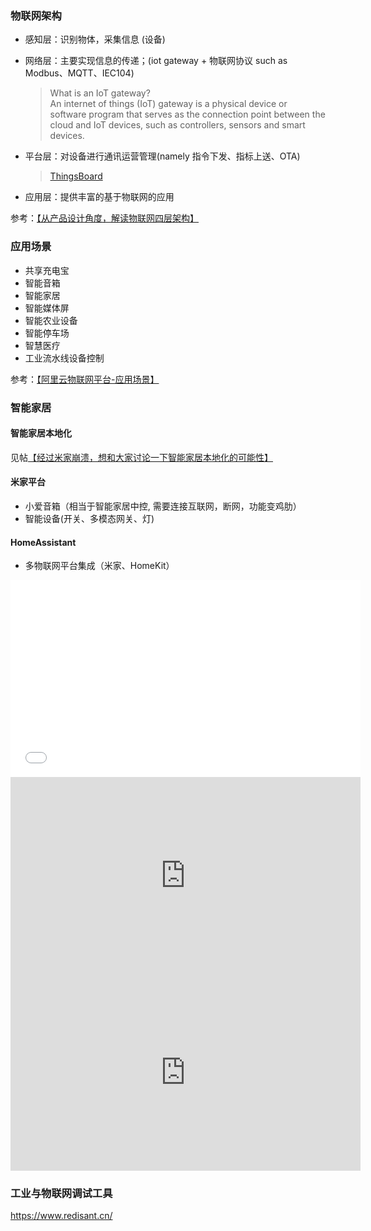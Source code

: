 ### 物联网架构 <!-- {docsify-ignore-all} -->

* 感知层：识别物体，采集信息 (设备)
* 网络层：主要实现信息的传递；(iot gateway + 物联网协议 such as Modbus、MQTT、IEC104)
  > What is an IoT gateway?  
  > An internet of things (IoT) gateway is a physical device or software program that serves as the connection point
  between the cloud and IoT devices, such as controllers, sensors and smart devices.

* 平台层：对设备进行通讯运营管理(namely 指令下发、指标上送、OTA)
  > [ThingsBoard](https://github.com/thingsboard/thingsboard)
* 应用层：提供丰富的基于物联网的应用

参考：[【从产品设计角度，解读物联网四层架构】](https://www.woshipm.com/pd/4336597.html)

### 应用场景

* 共享充电宝
* 智能音箱
* 智能家居
* 智能媒体屏
* 智能农业设备
* 智能停车场
* 智慧医疗
* 工业流水线设备控制

参考：[【阿里云物联网平台-应用场景】](https://help.aliyun.com/zh/iot/product-overview/common-scenarios)

### 智能家居

#### 智能家居本地化

见帖[【经过米家崩溃，想和大家讨论一下智能家居本地化的可能性】](https://v2ex.com/t/860266)

#### 米家平台

* 小爱音箱（相当于智能家居中控, 需要连接互联网，断网，功能变鸡肋）
* 智能设备(开关、多模态网关、灯)

#### HomeAssistant

* 多物联网平台集成（米家、HomeKit）

<iframe width="560" height="315" src="//player.bilibili.com/player.html?isOutside=true&aid=367712632&bvid=BV1h94y1w7oN&cid=1378297337&p=1&&autoplay=0" scrolling="no" border="0" frameborder="no" framespacing="0" allowfullscreen="true"></iframe>

<iframe width="560" height="315" src="https://www.youtube.com/embed/-u8Rawz6SlI?si=ahJIlYq8pwVs5f3V" title="YouTube video player" frameborder="0" allow="accelerometer; autoplay; clipboard-write; encrypted-media; gyroscope; picture-in-picture; web-share" referrerpolicy="strict-origin-when-cross-origin" allowfullscreen></iframe>

<iframe width="560" height="315" src="https://www.youtube.com/embed/GayRDCOkTqI?si=NQgP0h-wbUCr6wtK" title="YouTube video player" frameborder="0" allow="accelerometer; autoplay; clipboard-write; encrypted-media; gyroscope; picture-in-picture; web-share" referrerpolicy="strict-origin-when-cross-origin" allowfullscreen></iframe>

### 工业与物联网调试工具

https://www.redisant.cn/